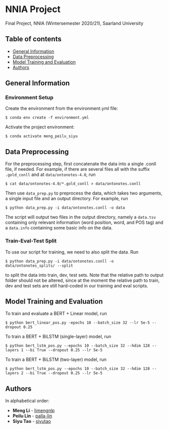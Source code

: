 # NNIA Project
Final Project, NNIA (Wintersemester 2020/21), Saarland University

## Table of contents
* [General Information](#general-information)
* [Data Preprocessing](#data-preprocessing)
* [Model Training and Evaluation](#model-training-and-evaluation)
* [Authors](#authors)

## General Information
### Environment Setup
Create the environment from the environment.yml file:
```
$ conda env create -f environment.yml
```
Activate the project environment:
```
$ conda activate meng_peilu_siyu
```

## Data Preprocessing

For the preprocessing step, first concatenate the data into a single .conll file, if needed. For example, if there are several files all with the suffix `.gold_conll` and at `data/ontonotes-4.0`, run
```
$ cat data/ontonotes-4.0/*.gold_conll > data/ontonotes.conll
```

Then use `data_prep.py` to preprocess the data, which takes two arguments, a single input file and an output directory. For example, run
```
$ python data_prep.py -i data/ontonotes.conll -o data
```
The script will output two files in the output directory, namely a `data.tsv` containing only relevant information (word position, word, and POS tag) and a `data.info` containing some basic info on the data.

### Train-Eval-Test Split

To use our script for training, we need to also split the data. Run
```
$ python data_prep.py -i data/ontonotes.conll -o data/ontonotes_splits/ --split
```
to split the data into train, dev, test sets. Note that the relative path to output folder should not be altered, since at the moment the relative path to train, dev and test sets are still hard-coded in our training and eval scripts. 

## Model Training and Evaluation

To train and evaluate a BERT + Linear model, run
```
$ python bert_linear_pos.py -epochs 10 --batch_size 32 --lr 5e-5 --dropout 0.25
```

To train a BERT + BiLSTM (single-layer) model, run
```
$ python bert_lstm_pos.py --epochs 10 --batch_size 32 --hdim 128 --layers 1 --bi True --dropout 0.25 --lr 5e-5
```

To train a BERT + BiLSTM (two-layer) model, run
```
$ python bert_lstm_pos.py --epochs 10 --batch_size 32 --hdim 128 --layers 2 --bi True --dropout 0.25 --lr 5e-5
```

## Authors
In alphabetical order:
* **Meng Li** - [limengnlp](https://github.com/limengnlp)
* **Peilu Lin** - [palla-lin](https://github.com/palla-lin)
* **Siyu Tao** - [siyutao](https://github.com/siyutao)
